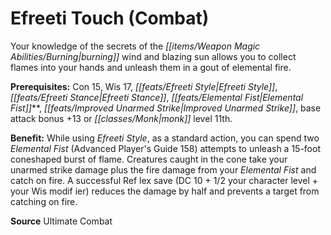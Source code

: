 ﻿---
cssclass: [feats]

---
# Efreeti Touch (Combat)

Your knowledge of the secrets of the _[[items/Weapon Magic Abilities/Burning|burning]]_ wind and blazing sun allows you to collect flames into your hands and unleash them in a gout of elemental fire.

**Prerequisites:** Con 15, Wis 17, _[[feats/Efreeti Style|Efreeti Style]]_, _[[feats/Efreeti Stance|Efreeti Stance]]_, _[[feats/Elemental Fist|Elemental Fist]]_**, _[[feats/Improved Unarmed Strike|Improved Unarmed Strike]]_, base attack bonus +13 or _[[classes/Monk|monk]]_ level 11th.

**Benefit:** While using _Efreeti Style_, as a standard action, you can spend two _Elemental Fist_ (Advanced Player's Guide 158) attempts to unleash a 15-foot coneshaped burst of flame. Creatures caught in the cone take your unarmed strike damage plus the fire damage from your _Elemental Fist_ and catch on fire. A successful Ref lex save (DC 10 + 1/2 your character level + your Wis modif ier) reduces the damage by half and prevents a target from catching on fire.

**Source** Ultimate Combat